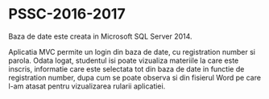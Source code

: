 # PSSC-2016-2017

Baza de date este creata in Microsoft SQL Server 2014.

Aplicatia MVC permite un login din baza de date, cu registration number si parola.
Odata logat, studentul isi poate vizualiza materiile la care este inscris, informatie care este selectata tot din baza de date in
functie de registration number, dupa cum se poate observa si din fisierul Word pe care l-am atasat pentru vizualizarea rularii aplicatiei.


